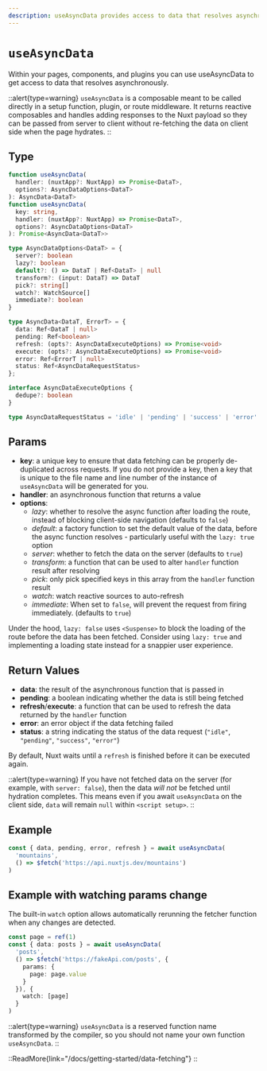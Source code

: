 ```yaml
---
description: useAsyncData provides access to data that resolves asynchronously.
---
```

# `useAsyncData`

Within your pages, components, and plugins you can use useAsyncData to get access to data that resolves asynchronously.

::alert{type=warning}
`useAsyncData` is a composable meant to be called directly in a setup function, plugin, or route middleware. It returns reactive composables and handles adding responses to the Nuxt payload so they can be passed from server to client without re-fetching the data on client side when the page hydrates.
::

## Type

```ts [Signature]
function useAsyncData(
  handler: (nuxtApp?: NuxtApp) => Promise<DataT>,
  options?: AsyncDataOptions<DataT>
): AsyncData<DataT>
function useAsyncData(
  key: string,
  handler: (nuxtApp?: NuxtApp) => Promise<DataT>,
  options?: AsyncDataOptions<DataT>
): Promise<AsyncData<DataT>>

type AsyncDataOptions<DataT> = {
  server?: boolean
  lazy?: boolean
  default?: () => DataT | Ref<DataT> | null
  transform?: (input: DataT) => DataT
  pick?: string[]
  watch?: WatchSource[]
  immediate?: boolean
}

type AsyncData<DataT, ErrorT> = {
  data: Ref<DataT | null>
  pending: Ref<boolean>
  refresh: (opts?: AsyncDataExecuteOptions) => Promise<void>
  execute: (opts?: AsyncDataExecuteOptions) => Promise<void>
  error: Ref<ErrorT | null>
  status: Ref<AsyncDataRequestStatus>
};

interface AsyncDataExecuteOptions {
  dedupe?: boolean
}

type AsyncDataRequestStatus = 'idle' | 'pending' | 'success' | 'error'
```

## Params

* **key**: a unique key to ensure that data fetching can be properly de-duplicated across requests. If you do not provide a key, then a key that is unique to the file name and line number of the instance of `useAsyncData` will be generated for you.
* **handler**: an asynchronous function that returns a value
* **options**:
  * _lazy_: whether to resolve the async function after loading the route, instead of blocking client-side navigation (defaults to `false`)
  * _default_: a factory function to set the default value of the data, before the async function resolves - particularly useful with the `lazy: true` option
  * _server_: whether to fetch the data on the server (defaults to `true`)
  * _transform_: a function that can be used to alter `handler` function result after resolving
  * _pick_: only pick specified keys in this array from the `handler` function result
  * _watch_: watch reactive sources to auto-refresh
  * _immediate_: When set to `false`, will prevent the request from firing immediately. (defaults to `true`)

Under the hood, `lazy: false` uses `<Suspense>` to block the loading of the route before the data has been fetched. Consider using `lazy: true` and implementing a loading state instead for a snappier user experience.

## Return Values

* **data**: the result of the asynchronous function that is passed in
* **pending**: a boolean indicating whether the data is still being fetched
* **refresh**/**execute**: a function that can be used to refresh the data returned by the `handler` function
* **error**: an error object if the data fetching failed
* **status**: a string indicating the status of the data request (`"idle"`, `"pending"`, `"success"`, `"error"`)

By default, Nuxt waits until a `refresh` is finished before it can be executed again.

::alert{type=warning}
If you have not fetched data on the server (for example, with `server: false`), then the data _will not_ be fetched until hydration completes. This means even if you await `useAsyncData` on the client side, `data` will remain `null` within `<script setup>`.
::

## Example

```ts
const { data, pending, error, refresh } = await useAsyncData(
  'mountains',
  () => $fetch('https://api.nuxtjs.dev/mountains')
)
```

## Example with watching params change

The built-in `watch` option allows automatically rerunning the fetcher function when any changes are detected.

```ts
const page = ref(1)
const { data: posts } = await useAsyncData(
  'posts',
  () => $fetch('https://fakeApi.com/posts', {
    params: {
      page: page.value
    }
  }), {
    watch: [page]
  }
)
```

::alert{type=warning}
`useAsyncData` is a reserved function name transformed by the compiler, so you should not name your own function `useAsyncData`.
::

::ReadMore{link="/docs/getting-started/data-fetching"}
::
